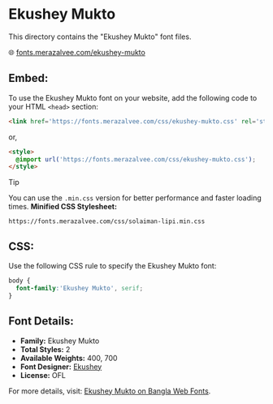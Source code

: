 # Ekushey Mukto

This directory contains the "Ekushey Mukto" font files.

🌐 [fonts.merazalvee.com/ekushey-mukto](https://fonts.merazalvee.com/ekushey-mukto/)

## Embed:
To use the Ekushey Mukto font on your website, add the following code to your HTML `<head>` section:
```html
<link href='https://fonts.merazalvee.com/css/ekushey-mukto.css' rel='stylesheet'>
```

or,
```html
<style>
  @import url('https://fonts.merazalvee.com/css/ekushey-mukto.css');
</style>
```

> [!TIP]
> You can use the `.min.css` version for better performance and faster loading times.
> **Minified CSS Stylesheet:**  
> ```
> https://fonts.merazalvee.com/css/solaiman-lipi.min.css
> ```

## CSS:
Use the following CSS rule to specify the Ekushey Mukto font:
```css
body {
  font-family:'Ekushey Mukto', serif;
}
```

## Font Details:
- **Family:** Ekushey Mukto
- **Total Styles:** 2
- **Available Weights:** 400, 700
- **Font Designer:** [Ekushey](https://ekushey.org/)
- **License:** OFL

For more details, visit: [Ekushey Mukto on Bangla Web Fonts](https://fonts.merazalvee.com/ekushey-mukto/#about).